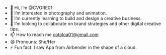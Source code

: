 - 👋 Hi, I’m @CVORE01
- 👀 I’m interested in photography and animation.
- 🌱 I’m currently learning to build and design a creative business.
- 💞️ I’m looking to collaborate on brand strategies and other digital creative tips. 
- 📫 How to reach me cotoloa01@gmail.com
- 😄 Pronouns: She/Her
- ⚡ Fun fact: I saw Apa from Airbender in the shape of a cloud. 

<!---
CVORE01/CVORE01 is a ✨ special ✨ repository because its `README.md` (this file) appears on your GitHub profile.
You can click the Preview link to take a look at your changes.
--->
